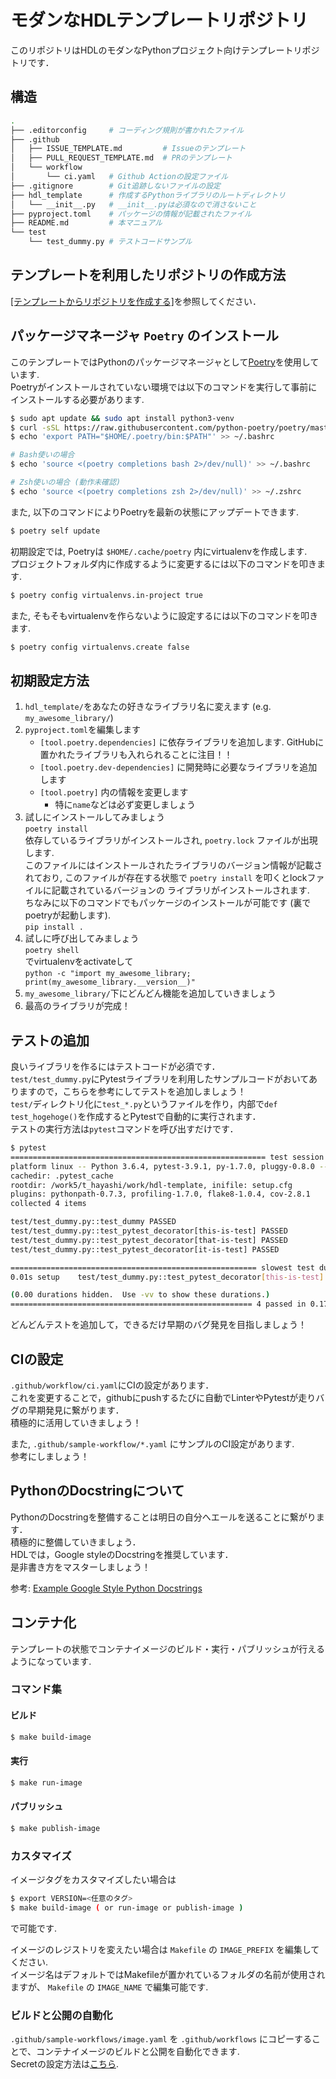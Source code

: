 # モダンなHDLテンプレートリポジトリ

このリポジトリはHDLのモダンなPythonプロジェクト向けテンプレートリポジトリです．

## 構造

```bash
.
├── .editorconfig     # コーディング規則が書かれたファイル
├── .github
│   ├── ISSUE_TEMPLATE.md         # Issueのテンプレート
│   ├── PULL_REQUEST_TEMPLATE.md  # PRのテンプレート
│   └── workflow
│       └── ci.yaml   # Github Actionの設定ファイル
├── .gitignore        # Git追跡しないファイルの設定
├── hdl_template      # 作成するPythonライブラリのルートディレクトリ
│   └── __init__.py   # __init__.pyは必須なので消さないこと
├── pyproject.toml    # パッケージの情報が記載されたファイル
├── README.md         # 本マニュアル
└── test
    └── test_dummy.py # テストコードサンプル

```

## テンプレートを利用したリポジトリの作成方法

[[テンプレートからリポジトリを作成する]](https://help.github.com/ja/github/creating-cloning-and-archiving-repositories/creating-a-repository-from-a-template)を参照してください．

## パッケージマネージャ `Poetry` のインストール
このテンプレートではPythonのパッケージマネージャとして[Poetry](https://python-poetry.org/)を使用しています.  
Poetryがインストールされていない環境では以下のコマンドを実行して事前にインストールする必要があります.  
```bash
$ sudo apt update && sudo apt install python3-venv
$ curl -sSL https://raw.githubusercontent.com/python-poetry/poetry/master/get-poetry.py | python
$ echo 'export PATH="$HOME/.poetry/bin:$PATH"' >> ~/.bashrc

# Bash使いの場合
$ echo 'source <(poetry completions bash 2>/dev/null)' >> ~/.bashrc

# Zsh使いの場合 (動作未確認)
$ echo 'source <(poetry completions zsh 2>/dev/null)' >> ~/.zshrc

```

また, 以下のコマンドによりPoetryを最新の状態にアップデートできます.  
```bash
$ poetry self update

```

初期設定では, Poetryは `$HOME/.cache/poetry` 内にvirtualenvを作成します.  
プロジェクトフォルダ内に作成するように変更するには以下のコマンドを叩きます.  
```bash
$ poetry config virtualenvs.in-project true

```

また, そもそもvirtualenvを作らないように設定するには以下のコマンドを叩きます.
```bash
$ poetry config virtualenvs.create false

```

## 初期設定方法
1. `hdl_template/`をあなたの好きなライブラリ名に変えます (e.g. `my_awesome_library/`)
2. `pyproject.toml`を編集します
    - `[tool.poetry.dependencies]` に依存ライブラリを追加します. GitHubに置かれたライブラリも入れられることに注目！！
    - `[tool.poetry.dev-dependencies]` に開発時に必要なライブラリを追加します
    - `[tool.poetry]` 内の情報を変更します
        - 特に`name`などは必ず変更しましょう
3. 試しにインストールしてみましょう  
   `poetry install`  
   依存しているライブラリがインストールされ, `poetry.lock` ファイルが出現します.  
   このファイルにはインストールされたライブラリのバージョン情報が記載されており,
   このファイルが存在する状態で `poetry install` を叩くとlockファイルに記載されているバージョンの
   ライブラリがインストールされます.  
   ちなみに以下のコマンドでもパッケージのインストールが可能です (裏でpoetryが起動します).  
   `pip install .`
4. 試しに呼び出してみましょう  
   `poetry shell`  
   でvirtualenvをactivateして  
   `python -c "import my_awesome_library; print(my_awesome_library.__version__)"`
5. `my_awesome_library/`下にどんどん機能を追加していきましょう
6. 最高のライブラリが完成！

## テストの追加

良いライブラリを作るにはテストコードが必須です．  
`test/test_dummy.py`にPytestライブラリを利用したサンプルコードがおいてありますので，こちらを参考にしてテストを追加しましょう！  
`test/`ディレクトリ化に`test_*.py`というファイルを作り，内部で`def test_hogehoge()`を作成するとPytestで自動的に実行されます．  
テストの実行方法は`pytest`コマンドを呼び出すだけです．
```bash
$ pytest
========================================================= test session starts =========================================================
platform linux -- Python 3.6.4, pytest-3.9.1, py-1.7.0, pluggy-0.8.0 -- /home/t_hayashi/.pyenv/versions/3.6.4/bin/python3.6
cachedir: .pytest_cache
rootdir: /work5/t_hayashi/work/hdl-template, inifile: setup.cfg
plugins: pythonpath-0.7.3, profiling-1.7.0, flake8-1.0.4, cov-2.8.1
collected 4 items

test/test_dummy.py::test_dummy PASSED                                                                                           [ 25%]
test/test_dummy.py::test_pytest_decorator[this-is-test] PASSED                                                                  [ 50%]
test/test_dummy.py::test_pytest_decorator[that-is-test] PASSED                                                                  [ 75%]
test/test_dummy.py::test_pytest_decorator[it-is-test] PASSED                                                                    [100%]

======================================================= slowest test durations ========================================================
0.01s setup    test/test_dummy.py::test_pytest_decorator[this-is-test]

(0.00 durations hidden.  Use -vv to show these durations.)
====================================================== 4 passed in 0.17 seconds =======================================================
```
どんどんテストを追加して，できるだけ早期のバグ発見を目指しましょう！

## CIの設定

`.github/workflow/ci.yaml`にCIの設定があります．  
これを変更することで，githubにpushするたびに自動でLinterやPytestが走りバグの早期発見に繋がります．  
積極的に活用していきましょう！

また, `.github/sample-workflow/*.yaml` にサンプルのCI設定があります.  
参考にしましょう！

## PythonのDocstringについて

PythonのDocstringを整備することは明日の自分へエールを送ることに繋がります．  
積極的に整備していきましょう．  
HDLでは，Google styleのDocstringを推奨しています．  
是非書き方をマスターしましょう！  

参考: [Example Google Style Python Docstrings](https://sphinxcontrib-napoleon.readthedocs.io/en/latest/example_google.html#example-google)

## コンテナ化

テンプレートの状態でコンテナイメージのビルド・実行・パブリッシュが行えるようになっています.  

### コマンド集
#### ビルド
```bash
$ make build-image

```

#### 実行
```bash
$ make run-image

```

#### パブリッシュ
```bash
$ make publish-image

```

### カスタマイズ
イメージタグをカスタマイズしたい場合は  
```bash
$ export VERSION=<任意のタグ>
$ make build-image ( or run-image or publish-image )

```
で可能です.  

イメージのレジストリを変えたい場合は `Makefile` の `IMAGE_PREFIX` を編集してください.  
イメージ名はデフォルトではMakefileが置かれているフォルダの名前が使用されますが、 `Makefile` の `IMAGE_NAME` で編集可能です.

### ビルドと公開の自動化
`.github/sample-workflows/image.yaml` を `.github/workflows` にコピーすることで、コンテナイメージのビルドと公開を自動化できます.  
Secretの設定方法は[こちら](https://www.notion.so/humandatawarelab/GitHub-CI-Secret-12c9dbfd87fc451e876422869947fff3).
